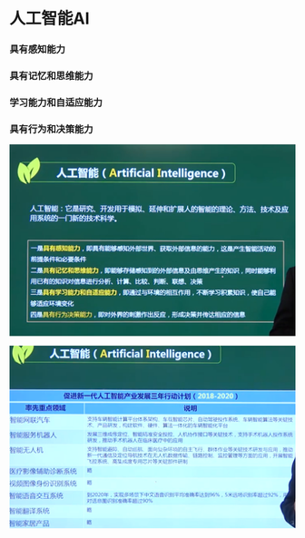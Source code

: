 # 人工智能AI

### 具有感知能力

### 具有记忆和思维能力

### 学习能力和自适应能力

### 具有行为和决策能力

![image-20210320155923885](../picture/image-20210320155923885.png)

![image-20210320160257922](../picture/image-20210320160257922.png)



